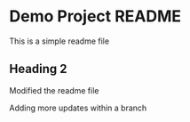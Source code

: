 # Demo Project README

This is a simple readme file

## Heading 2

Modified the readme file

Adding more updates within a branch
